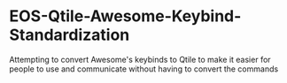 # EOS-Qtile-Awesome-Keybind-Standardization
Attempting to convert Awesome's keybinds to Qtile to make it easier for people to use and communicate without having to convert the commands
